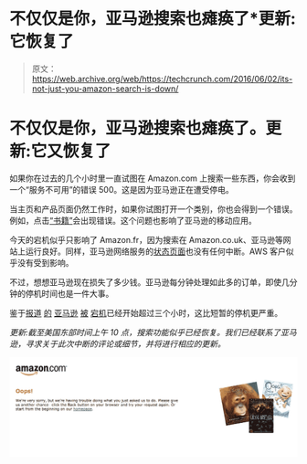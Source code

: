 # 不仅仅是你，亚马逊搜索也瘫痪了*更新:它恢复了 

> 原文：<https://web.archive.org/web/https://techcrunch.com/2016/06/02/its-not-just-you-amazon-search-is-down/>

# 不仅仅是你，亚马逊搜索也瘫痪了。更新:它又恢复了

如果你在过去的几个小时里一直试图在 Amazon.com 上搜索一些东西，你会收到一个“服务不可用”的错误 500。这是因为亚马逊正在遭受停电。

当主页和产品页面仍然工作时，如果你试图打开一个类别，你也会得到一个错误。例如，点击[“书籍”](https://web.archive.org/web/20221209124641/https://www.amazon.com/books-used-books-textbooks/b/ref=nav_shopall_bo?ie=UTF8&node=283155)会出现错误。这个问题也影响了亚马逊的移动应用。

今天的宕机似乎只影响了 Amazon.fr，因为搜索在 Amazon.co.uk、亚马逊等网站上运行良好。同样，亚马逊网络服务的[状态页面](https://web.archive.org/web/20221209124641/http://status.aws.amazon.com/)也没有任何中断。AWS 客户似乎没有受到影响。

不过，想想亚马逊现在损失了多少钱。亚马逊每分钟处理如此多的订单，即使几分钟的停机时间也是一件大事。

鉴于[报道](https://web.archive.org/web/20221209124641/https://twitter.com/RuthLoganHerne/status/738295428559581184) [的](https://web.archive.org/web/20221209124641/https://twitter.com/bgaudenti/status/738296529350328320) [亚马逊](https://web.archive.org/web/20221209124641/https://twitter.com/RamnivasIndani/status/738297929576767488) [被](https://web.archive.org/web/20221209124641/https://twitter.com/grawcie/status/738297028774502401) [宕机](https://web.archive.org/web/20221209124641/https://twitter.com/RamnivasIndani/status/738297929576767488)已经开始超过三个小时，这比短暂的停机更严重。

*更新:截至美国东部时间上午 10 点，搜索功能似乎已经恢复。我们已经联系了亚马逊，寻求关于此次中断的评论或细节，并将进行相应的更新。*

![Screen Shot 2016-06-02 at 2.24.43 PM](img/43f0c8066e1e3daa47a65d42bb15f0b0.png)